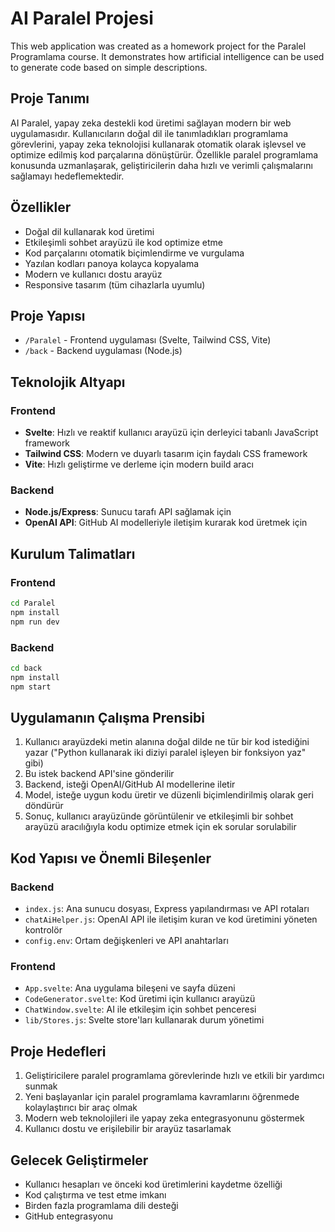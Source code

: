 # AI Paralel Projesi

This web application was created as a homework project for the Paralel Programlama course. It demonstrates how artificial intelligence can be used to generate code based on simple descriptions.

## Proje Tanımı

AI Paralel, yapay zeka destekli kod üretimi sağlayan modern bir web uygulamasıdır. Kullanıcıların doğal dil ile tanımladıkları programlama görevlerini, yapay zeka teknolojisi kullanarak otomatik olarak işlevsel ve optimize edilmiş kod parçalarına dönüştürür. Özellikle paralel programlama konusunda uzmanlaşarak, geliştiricilerin daha hızlı ve verimli çalışmalarını sağlamayı hedeflemektedir.

## Özellikler

- Doğal dil kullanarak kod üretimi
- Etkileşimli sohbet arayüzü ile kod optimize etme
- Kod parçalarını otomatik biçimlendirme ve vurgulama
- Yazılan kodları panoya kolayca kopyalama
- Modern ve kullanıcı dostu arayüz
- Responsive tasarım (tüm cihazlarla uyumlu)

## Proje Yapısı

- `/Paralel` - Frontend uygulaması (Svelte, Tailwind CSS, Vite)
- `/back` - Backend uygulaması (Node.js)

## Teknolojik Altyapı

### Frontend

- **Svelte**: Hızlı ve reaktif kullanıcı arayüzü için derleyici tabanlı JavaScript framework
- **Tailwind CSS**: Modern ve duyarlı tasarım için faydalı CSS framework
- **Vite**: Hızlı geliştirme ve derleme için modern build aracı

### Backend

- **Node.js/Express**: Sunucu tarafı API sağlamak için
- **OpenAI API**: GitHub AI modelleriyle iletişim kurarak kod üretmek için

## Kurulum Talimatları

### Frontend

```bash
cd Paralel
npm install
npm run dev
```

### Backend

```bash
cd back
npm install
npm start
```

## Uygulamanın Çalışma Prensibi

1. Kullanıcı arayüzdeki metin alanına doğal dilde ne tür bir kod istediğini yazar ("Python kullanarak iki diziyi paralel işleyen bir fonksiyon yaz" gibi)
2. Bu istek backend API'sine gönderilir
3. Backend, isteği OpenAI/GitHub AI modellerine iletir
4. Model, isteğe uygun kodu üretir ve düzenli biçimlendirilmiş olarak geri döndürür
5. Sonuç, kullanıcı arayüzünde görüntülenir ve etkileşimli bir sohbet arayüzü aracılığıyla kodu optimize etmek için ek sorular sorulabilir

## Kod Yapısı ve Önemli Bileşenler

### Backend

- `index.js`: Ana sunucu dosyası, Express yapılandırması ve API rotaları
- `chatAiHelper.js`: OpenAI API ile iletişim kuran ve kod üretimini yöneten kontrolör
- `config.env`: Ortam değişkenleri ve API anahtarları

### Frontend

- `App.svelte`: Ana uygulama bileşeni ve sayfa düzeni
- `CodeGenerator.svelte`: Kod üretimi için kullanıcı arayüzü
- `ChatWindow.svelte`: AI ile etkileşim için sohbet penceresi
- `lib/Stores.js`: Svelte store'ları kullanarak durum yönetimi

## Proje Hedefleri

1. Geliştiricilere paralel programlama görevlerinde hızlı ve etkili bir yardımcı sunmak
2. Yeni başlayanlar için paralel programlama kavramlarını öğrenmede kolaylaştırıcı bir araç olmak
3. Modern web teknolojileri ile yapay zeka entegrasyonunu göstermek
4. Kullanıcı dostu ve erişilebilir bir arayüz tasarlamak

## Gelecek Geliştirmeler

- Kullanıcı hesapları ve önceki kod üretimlerini kaydetme özelliği
- Kod çalıştırma ve test etme imkanı
- Birden fazla programlama dili desteği
- GitHub entegrasyonu
